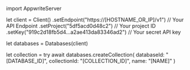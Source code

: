 import AppwriteServer

let client = Client()
    .setEndpoint("https://[HOSTNAME_OR_IP]/v1") // Your API Endpoint
    .setProject("5df5acd0d48c2") // Your project ID
    .setKey("919c2d18fb5d4...a2ae413da83346ad2") // Your secret API key

let databases = Databases(client)

let collection = try await databases.createCollection(
    databaseId: "[DATABASE_ID]",
    collectionId: "[COLLECTION_ID]",
    name: "[NAME]"
)

